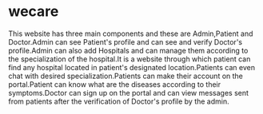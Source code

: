 # wecare
This website has three main components and these are Admin,Patient and Doctor.Admin can see Patient's profile and can see and verify Doctor's profile.Admin can also add Hospitals and can manage them according to the specialization of the hospital.It is a website through which patient can find any hospital located in patient's designated location.Patients can even chat with desired specialization.Patients can make their account on the portal.Patient can know what are the diseases according to their symptoms.Doctor can sign up on the portal and can view messages sent from patients after the verification of Doctor's profile by the admin.
